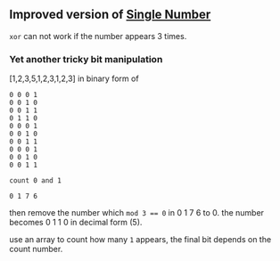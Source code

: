 ## Improved version of [Single Number](../single-number)

`xor` can not work if the number appears 3 times.

### Yet another tricky bit manipulation

[1,2,3,5,1,2,3,1,2,3] in binary form of

```
0 0 0 1
0 0 1 0
0 0 1 1
0 1 1 0
0 0 0 1
0 0 1 0
0 0 1 1
0 0 0 1
0 0 1 0
0 0 1 1

count 0 and 1

0 1 7 6
```
then remove the number which `mod 3 == 0` in 0 1 7 6 to 0. the number becomes 0 1 1 0 in decimal form (5).

use an array to count how many `1` appears, the final bit depends on the count number.
